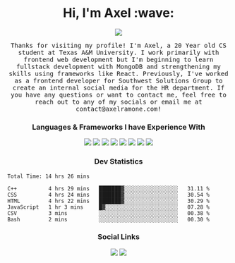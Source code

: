 <h1 align="center">Hi, I'm Axel :wave:</h1>
<p align="center">
  <a href="https://axelramone.com"><img src="https://img.shields.io/badge/Portfolio-%23000000.svg?style=for-the-badge&logo=firefox&logoColor=#FF7139" /></a>
</p>
<p align="center">
  <samp>
    Thanks for visiting my profile! I'm Axel, a 20 Year old CS student at Texas A&M University. I work primarily with frontend web development but I'm beginning to learn fullstack development with MongoDB and strengthening my skills using frameworks like React. Previously, I've worked as a frontend developer for Southwest Solutions Group to create an internal social media for the HR department. If you have any questions or want to contact me, feel free to reach out to any of my socials or email me at contact@axelramone.com!
  </samp>
</p>

<h3 align="center">Languages & Frameworks I have Experience With</h3>
<p align="center">
  <img src="https://img.shields.io/badge/c++-%2300599C.svg?style=for-the-badge&logo=c%2B%2B&logoColor=white" />
  <img src="https://img.shields.io/badge/python-3670A0?style=for-the-badge&logo=python&logoColor=ffdd54" />
  <img src="https://img.shields.io/badge/java-%23ED8B00.svg?style=for-the-badge&logo=java&logoColor=white" />
  <img src="https://img.shields.io/badge/javascript-%23323330.svg?style=for-the-badge&logo=javascript&logoColor=%23F7DF1E" />
  <img src="https://img.shields.io/badge/node.js-6DA55F?style=for-the-badge&logo=node.js&logoColor=white" />
  <img src="https://img.shields.io/badge/react-%2320232a.svg?style=for-the-badge&logo=react&logoColor=%2361DAFB" />
  <img src="https://img.shields.io/badge/angular.js-%23E23237.svg?style=for-the-badge&logo=angularjs&logoColor=white" />
  <img src="https://img.shields.io/badge/.NET-5C2D91?style=for-the-badge&logo=.net&logoColor=white" />
</p>

<h3 align="center">Dev Statistics</h3>
<!--START_SECTION:waka-->

```text
Total Time: 14 hrs 26 mins

C++          4 hrs 29 mins   ███████▓░░░░░░░░░░░░░░░░░   31.11 %
CSS          4 hrs 24 mins   ███████▓░░░░░░░░░░░░░░░░░   30.54 %
HTML         4 hrs 22 mins   ███████▓░░░░░░░░░░░░░░░░░   30.29 %
JavaScript   1 hr 3 mins     █▓░░░░░░░░░░░░░░░░░░░░░░░   07.28 %
CSV          3 mins          ░░░░░░░░░░░░░░░░░░░░░░░░░   00.38 %
Bash         2 mins          ░░░░░░░░░░░░░░░░░░░░░░░░░   00.30 %
```

<!--END_SECTION:waka-->

<h3 align="center">Social Links</h3>
<p align="center">
  <a href="https://www.linkedin.com/in/axel-ramone-051aa9235/"><img src="https://img.shields.io/badge/linkedin-%230077B5.svg?style=for-the-badge&logo=linkedin&logoColor=white"/></a>
  <a href="https://twitter.com/atramone"><img src="https://img.shields.io/badge/Twitter-%231DA1F2.svg?style=for-the-badge&logo=Twitter&logoColor=white"/></a>
</p>
